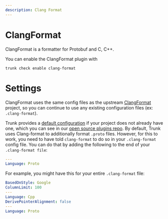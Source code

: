 ```yaml
---
description: Clang Format
---
```


# ClangFormat

ClangFormat is a formatter for Protobuf and C, C++.

You can enable the ClangFormat plugin with

```shell
trunk check enable clang-format
```

# Settings

ClangFormat uses the same config files as the 
upstream [ClangFormat](https://clang.llvm.org/docs/ClangFormat.html) project, so you can continue to use any
existing configuration files (ex: `.clang-format`).

Trunk provides a [default configuration](https://github.com/trunk-io/plugins/tree/main/linters/clang-format) if your project does not already have one,
which you can see in our [open source plugins repo](https://github.com/trunk-io/plugins/tree/main).
By default, Trunk uses Clang-format to additionally format `.proto` files. However, for this to work, you need to have told `clang-format` to do so in your `.clang-format` config file. You can do that by adding the following to the end of your `.clang-format file`:

```yaml
---
Language: Proto
```
For example, you might have this for your entire `.clang-format` file:

```yaml
BasedOnStyle: Google
ColumnLimit: 100
---
Language: Cpp
DerivePointerAlignment: false
---
Language: Proto
```

